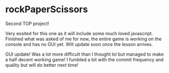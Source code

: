 # rockPaperScissors

Second TOP project!

Very exsited for this one as it will include some much loved javascript. Finished what was asked of me for now, the entire game is working on the console and has no GUI yet. Will update soon once the lesson arrives. 



GUI update! Was a lot more difficult than I thought lol but managed to make a half decent working game! I fumbled a bit with the commit frequency and quality but will do better next time!
